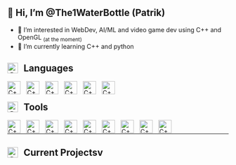 ## 👋 Hi, I’m @The1WaterBottle (Patrik)
- 👀 I’m interested in WebDev, AI/ML and video game dev using C++ and OpenGL <sub> (at the moment) </sub>
- 🌱 I’m currently learning C++ and python

<h2> Languages <img align="left" alt="C++" width="24px" style="padding-right:10px;" src="https://img.icons8.com/?size=512&id=h8cNOTMqbgfd&format=png"/> </h2> 


<img align="left" alt="C++" width="30px" style="padding-right:10px;" src="https://cdn.jsdelivr.net/gh/devicons/devicon/icons/cplusplus/cplusplus-original.svg"/>
<img align="left" alt="C++" width="30px" style="padding-right:10px;" src="https://cdn.jsdelivr.net/gh/devicons/devicon/icons/python/python-original.svg"/>
<img align="left" alt="C++" width="30px" style="padding-right:10px;" src="https://cdn.jsdelivr.net/gh/devicons/devicon/icons/javascript/javascript-original.svg"/>
<img align="left" alt="C++" width="30px" style="padding-right:10px;" src="https://cdn.jsdelivr.net/gh/devicons/devicon/icons/html5/html5-original.svg"/>
<img align="left" alt="C++" width="30px" style="padding-right:10px;" src="https://cdn.jsdelivr.net/gh/devicons/devicon/icons/css3/css3-original.svg"/>
<img align="left" alt="C++" width="30px" style="padding-right:10px;" src="https://cdn.jsdelivr.net/gh/devicons/devicon/icons/php/php-original.svg"/>
<br>

<h2> Tools <img align="left" alt="C++" width="24px" style="padding-right:10px;" src="https://img.icons8.com/?size=512&id=TcqTgo0rUuw3&format=png"/> </h2> 
<img align="left" alt="C++" width="30px" style="padding-right:10px;" src="https://cdn.jsdelivr.net/gh/devicons/devicon/icons/pytorch/pytorch-original.svg"/>
<img align="left" alt="C++" width="30px" style="padding-right:10px;" src="https://cdn.jsdelivr.net/gh/devicons/devicon/icons/anaconda/anaconda-original.svg"/>
<img align="left" alt="C++" width="30px" style="padding-right:10px;" src="https://cdn.jsdelivr.net/gh/devicons/devicon/icons/cmake/cmake-original.svg"/>
<img align="left" alt="C++" width="30px" style="padding-right:10px;" src="https://cdn.jsdelivr.net/gh/devicons/devicon/icons/vscode/vscode-original.svg"/>
<img align="left" alt="C++" width="30px" style="padding-right:10px;" src="https://cdn.jsdelivr.net/gh/devicons/devicon/icons/mysql/mysql-original.svg"/>
<img align="left" alt="C++" width="30px" style="padding-right:10px;" src="https://cdn.jsdelivr.net/gh/devicons/devicon/icons/apache/apache-original.svg"/>
<img align="left" alt="C++" width="30px" style="padding-right:10px;" src="https://cdn.jsdelivr.net/gh/devicons/devicon/icons/bootstrap/bootstrap-original.svg"/>
<img align="left" alt="C++" width="30px" style="padding-right:10px;" src="https://cdn.jsdelivr.net/gh/devicons/devicon/icons/git/git-original.svg"/>
<img align="left" alt="C++" width="30px" style="padding-right:10px;" src="https://visualpharm.com/assets/720/Github-595b40b65ba036ed117d442f.svg"/>
<br>

<hr>

<h2> Current Projectsv <img align="left" alt="C++" width="24px" style="padding-right:10px;" src="https://img.icons8.com/?size=512&id=7w9vOwIpS6yE&format=png"/> </h2>


<!---
The1WaterBottle/The1WaterBottle is a ✨ special ✨ repository because its `README.md` (this file) appears on your GitHub profile.
You can click the Preview link to take a look at your changes.
--->
